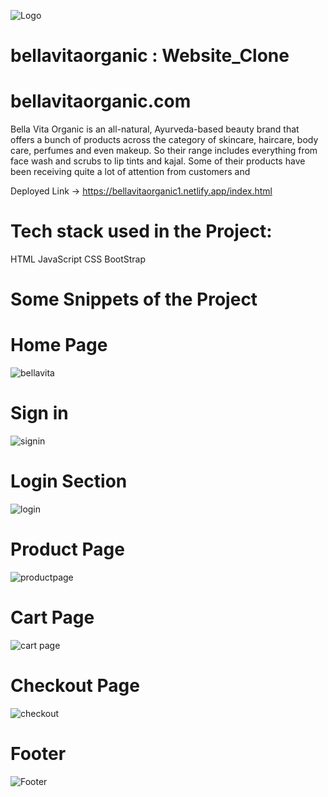 ![Logo](https://images.yourstory.com/cs/2/721b1c100eb911eb936a1114ea00a5c0/Untitleddesign59-1619361379554.png?w=752&fm=auto&ar=2:1&mode=crop&crop=faces)

# bellavitaorganic : Website_Clone

# bellavitaorganic.com

Bella Vita Organic is an all-natural, Ayurveda-based beauty brand that offers a bunch of products across the category of skincare, haircare, body care, perfumes and even makeup. So their range includes everything from face wash and scrubs to lip tints and kajal. Some of their products have been receiving quite a lot of attention from customers and

Deployed Link -> https://bellavitaorganic1.netlify.app/index.html

# Tech stack used in the Project:
HTML
JavaScript
CSS
BootStrap



# Some Snippets of the Project

# Home Page
![bellavita](https://user-images.githubusercontent.com/107936455/215546916-d95c134a-6fbc-4d1f-8170-8ce9e584062c.png)

# Sign in
![signin](https://user-images.githubusercontent.com/107936455/215547165-b21d5bf3-dd78-4489-8c1b-114230f75145.png)


# Login Section
![login](https://user-images.githubusercontent.com/107936455/215547043-dfed3a51-9185-4a52-b987-50ac7bfb2072.png)

# Product Page
![productpage](https://user-images.githubusercontent.com/107936455/215547389-a7ce275f-20e6-4b46-a1d7-09baf0d9628e.png)

# Cart Page
![cart page](https://user-images.githubusercontent.com/107936455/215547539-9dd4bfa8-b025-4c93-929f-608384a516ca.png)

# Checkout Page
![checkout](https://user-images.githubusercontent.com/107936455/215547616-dd79507e-0d0e-4b1d-b963-b7dce73c6374.png)


# Footer
![Footer](https://user-images.githubusercontent.com/107936455/215547285-a34f494c-b9bd-46b1-bbd9-eb2cf6b42c69.png)




